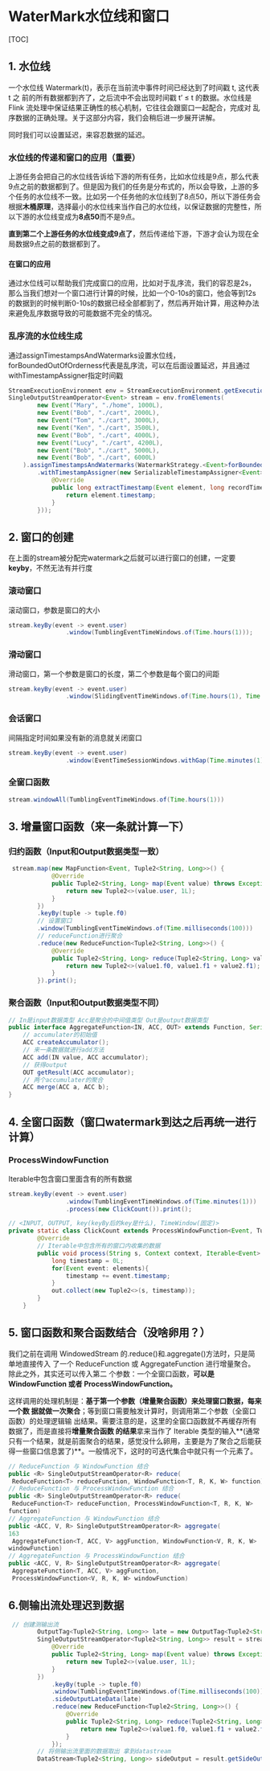 # WaterMark水位线和窗口

[TOC]



## 1. 水位线

一个水位线 Watermark(t)，表示在当前流中事件时间已经达到了时间戳 t, 这代表 t 之 前的所有数据都到齐了，之后流中不会出现时间戳 t’ ≤ t 的数据。水位线是 Flink 流处理中保证结果正确性的核心机制，它往往会跟窗口一起配合，完成对 乱序数据的正确处理。关于这部分内容，我们会稍后进一步展开讲解。

同时我们可以设置延迟，来容忍数据的延迟。

### 水位线的传递和窗口的应用（重要）

上游任务会把自己的水位线告诉给下游的所有任务，比如水位线是9点，那么代表9点之前的数据都到了。但是因为我们的任务是分布式的，所以会导致，上游的多个任务的水位线不一致。比如另一个任务他的水位线到了8点50，所以下游任务会根据**木桶原理**，选择最小的水位线来当作自己的水位线，以保证数据的完整性，所以下游的水位线变成为**8点50**而不是9点。

**直到第二个上游任务的水位线变成9点了**，然后传递给下游，下游才会认为现在全局数据9点之前的数据都到了。

#### 在窗口的应用

通过水位线可以帮助我们完成窗口的应用，比如对于乱序流，我们的容忍是2s，那么当我们想对一个窗口进行计算的时候，比如一个0-10s的窗口，他会等到12s的数据到的时候判断0-10s的数据已经全部都到了，然后再开始计算，用这种办法来避免乱序数据导致的可能数据不完全的情况。

### 乱序流的水位线生成

通过assignTimestampsAndWatermarks设置水位线，forBoundedOutOfOrderness代表是乱序流，可以在后面设置延迟，并且通过withTimestampAssigner指定时间戳

```java
StreamExecutionEnvironment env = StreamExecutionEnvironment.getExecutionEnvironment();
SingleOutputStreamOperator<Event> stream = env.fromElements(
        new Event("Mary", "./home", 1000L),
        new Event("Bob", "./cart", 2000L),
        new Event("Tom", "./cart", 3000L),
        new Event("Ken", "./cart", 3500L),
        new Event("Bob", "./cart", 4000L),
        new Event("Lucy", "./cart", 4200L),
        new Event("Bob", "./cart", 5000L),
        new Event("Bob", "./cart", 6000L)
    ).assignTimestampsAndWatermarks(WatermarkStrategy.<Event>forBoundedOutOfOrderness(Duration.ofSeconds(2))
        .withTimestampAssigner(new SerializableTimestampAssigner<Event>() {
            @Override
            public long extractTimestamp(Event element, long recordTimestamp) {
                return element.timestamp;
            }
        }));
```

## 2. 窗口的创建

在上面的stream被分配完watermark之后就可以进行窗口的创建，一定要**keyby**，不然无法有并行度

### 滚动窗口

滚动窗口，参数是窗口的大小

```java
stream.keyBy(event -> event.user)
                .window(TumblingEventTimeWindows.of(Time.hours(1)));
```

### 滑动窗口

滑动窗口，第一个参数是窗口的长度，第二个参数是每个窗口的间距

```java
stream.keyBy(event -> event.user)
                .window(SlidingEventTimeWindows.of(Time.hours(1), Time.minutes(20)));
```

### 会话窗口

间隔指定时间如果没有新的消息就关闭窗口

```java
stream.keyBy(event -> event.user)
                .window(EventTimeSessionWindows.withGap(Time.minutes(1)));
```

### 全窗口函数

```java
stream.windowAll(TumblingEventTimeWindows.of(Time.hours(1)))
```

## 3. 增量窗口函数（来一条就计算一下）

### 归约函数（Input和Output数据类型一致）

```java
 stream.map(new MapFunction<Event, Tuple2<String, Long>>() {
            @Override
            public Tuple2<String, Long> map(Event value) throws Exception {
                return new Tuple2<>(value.user, 1L);
            }
        })
        .keyBy(tuple -> tuple.f0)
    	// 设置窗口
        .window(TumblingEventTimeWindows.of(Time.milliseconds(100)))
    	// reduceFunction进行聚合
        .reduce(new ReduceFunction<Tuple2<String, Long>>() {
            @Override
            public Tuple2<String, Long> reduce(Tuple2<String, Long> value1, Tuple2<String, Long> value2) throws Exception {
                return new Tuple2<>(value1.f0, value1.f1 + value2.f1);
            }
        }).print();
```

### 聚合函数（Input和Output数据类型不同）

```java
// In是input数据类型 Acc是聚合的中间值类型 Out是output数据类型
public interface AggregateFunction<IN, ACC, OUT> extends Function, Serializable {
	// accumulater的初始值
    ACC createAccumulator();
	// 来一条数据就进行add方法
    ACC add(IN value, ACC accumulator);
	// 获得output
    OUT getResult(ACC accumulator);
	// 两个accumulater的聚合
    ACC merge(ACC a, ACC b);
}
```

## 4. 全窗口函数（窗口watermark到达之后再统一进行计算）

### ProcessWindowFunction

Iterable中包含窗口里面含有的所有数据

```java
stream.keyBy(event -> event.user)
                .window(TumblingEventTimeWindows.of(Time.minutes(1)))
                .process(new ClickCount()).print();

// <INPUT, OUTPUT, key(keyBy后的key是什么), TimeWindow(固定)>
private static class ClickCount extends ProcessWindowFunction<Event, Tuple2<String, Long>, String, TimeWindow>{
        @Override 
    	// Iterable中包含所有的窗口内收集的数据
        public void process(String s, Context context, Iterable<Event> elements, Collector<Tuple2<String, Long>> out) {
            long timestamp = 0L;
            for(Event event: elements){
                timestamp += event.timestamp;
            }
            out.collect(new Tuple2<>(s, timestamp));
        }
    }
```

## 5. 窗口函数和聚合函数结合（没啥卵用？）

我们之前在调用 WindowedStream 的.reduce()和.aggregate()方法时，只是简单地直接传入 了一个 ReduceFunction 或 AggregateFunction 进行增量聚合。除此之外，其实还可以传入第二 个参数：一个全窗口函数，**可以是 WindowFunction 或者 ProcessWindowFunction。**

这样调用的处理机制是：**基于第一个参数（增量聚合函数）来处理窗口数据，每来一个数 据就做一次聚合**；等到窗口需要触发计算时，则调用第二个参数（全窗口函数）的处理逻辑输 出结果。需要注意的是，这里的全窗口函数就不再缓存所有数据了，而是直接将**增量聚合函数 的结果**拿来当作了 Iterable 类型的输入**(通常只有一个结果，就是前面聚合的结果，感觉没什么卵用，主要是为了聚合之后能获得一些窗口信息罢了)**。一般情况下，这时的可迭代集合中就只有一个元素了。

```java
// ReduceFunction 与 WindowFunction 结合
public <R> SingleOutputStreamOperator<R> reduce(
 ReduceFunction<T> reduceFunction, WindowFunction<T, R, K, W> function) 
// ReduceFunction 与 ProcessWindowFunction 结合
public <R> SingleOutputStreamOperator<R> reduce(
 ReduceFunction<T> reduceFunction, ProcessWindowFunction<T, R, K, W> 
function)
// AggregateFunction 与 WindowFunction 结合
public <ACC, V, R> SingleOutputStreamOperator<R> aggregate(
163
 AggregateFunction<T, ACC, V> aggFunction, WindowFunction<V, R, K, W> 
windowFunction)
// AggregateFunction 与 ProcessWindowFunction 结合
public <ACC, V, R> SingleOutputStreamOperator<R> aggregate(
 AggregateFunction<T, ACC, V> aggFunction,
 ProcessWindowFunction<V, R, K, W> windowFunction)

```

## 6.侧输出流处理迟到数据

```java
 // 创建测输出流
        OutputTag<Tuple2<String, Long>> late = new OutputTag<Tuple2<String, Long>>("late"){};
        SingleOutputStreamOperator<Tuple2<String, Long>> result = stream.map(new MapFunction<Event, Tuple2<String, Long>>() {
            @Override
            public Tuple2<String, Long> map(Event value) throws Exception {
                return new Tuple2<>(value.user, 1L);
            }
        })
            .keyBy(tuple -> tuple.f0)
            .window(TumblingEventTimeWindows.of(Time.milliseconds(100)))
            .sideOutputLateData(late)
            .reduce(new ReduceFunction<Tuple2<String, Long>>() {
                @Override
                public Tuple2<String, Long> reduce(Tuple2<String, Long> value1, Tuple2<String, Long> value2) throws Exception {
                    return new Tuple2<>(value1.f0, value1.f1 + value2.f1);
                }
            });
        // 将侧输出流里面的数据取出 拿到datastream
        DataStream<Tuple2<String, Long>> sideOutput = result.getSideOutput(late)

```

